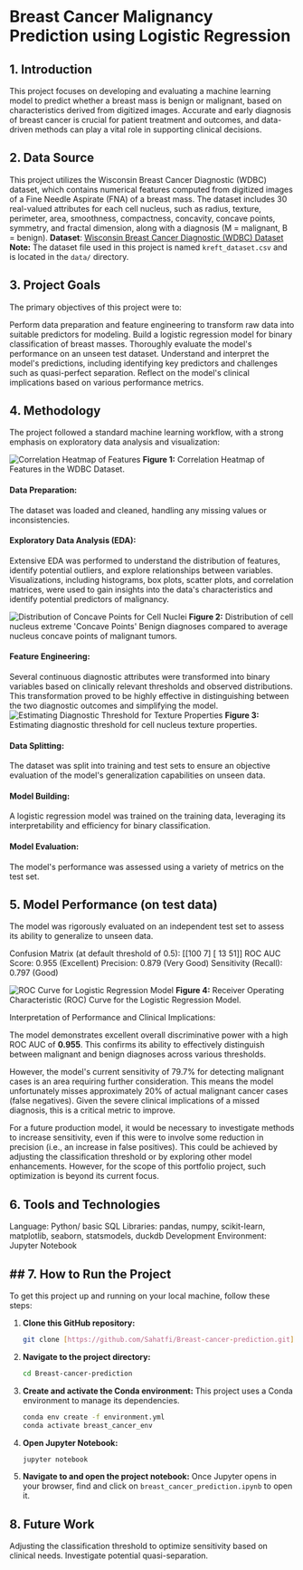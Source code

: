 # Breast Cancer Malignancy Prediction using Logistic Regression
## 1. Introduction
This project focuses on developing and evaluating a machine learning model to predict whether a breast mass is benign or malignant, based on characteristics derived from digitized images. Accurate and early diagnosis of breast cancer is crucial for patient treatment and outcomes, and data-driven methods can play a vital role in supporting clinical decisions.

## 2. Data Source
This project utilizes the Wisconsin Breast Cancer Diagnostic (WDBC) dataset, which contains numerical features computed from digitized images of a Fine Needle Aspirate (FNA) of a breast mass. The dataset includes 30 real-valued attributes for each cell nucleus, such as radius, texture, perimeter, area, smoothness, compactness, concavity, concave points, symmetry, and fractal dimension, along with a diagnosis (M = malignant, B = benign).
**Dataset**: [Wisconsin Breast Cancer Diagnostic (WDBC) Dataset](https://www.kaggle.com/datasets/uciml/breast-cancer-wisconsin-data)
**Note:** The dataset file used in this project is named `kreft_dataset.csv` and is located in the `data/` directory.

## 3. Project Goals
The primary objectives of this project were to:

Perform data preparation and feature engineering to transform raw data into suitable predictors for modeling.
Build a logistic regression model for binary classification of breast masses.
Thoroughly evaluate the model's performance on an unseen test dataset.
Understand and interpret the model's predictions, including identifying key predictors and challenges such as quasi-perfect separation.
Reflect on the model's clinical implications based on various performance metrics.

## 4. Methodology
The project followed a standard machine learning workflow, with a strong emphasis on exploratory data analysis and visualization:

![Correlation Heatmap of Features](images/varmekart.png)
**Figure 1:** Correlation Heatmap of Features in the WDBC Dataset.

#### Data Preparation: 
The dataset was loaded and cleaned, handling any missing values or inconsistencies.

#### Exploratory Data Analysis (EDA):
Extensive EDA was performed to understand the distribution of features, identify potential outliers, and explore relationships between variables. Visualizations, including histograms, box plots, scatter plots, and correlation matrices, were used to gain insights into the data's characteristics and identify potential predictors of malignancy.

![Distribution of Concave Points for Cell Nuclei](images/concave_points.png)
**Figure 2:** Distribution of cell nucleus extreme 'Concave Points' Benign diagnoses compared to average nucleus concave points of malignant tumors.

#### Feature Engineering: 
Several continuous diagnostic attributes were transformed into binary variables based on clinically relevant thresholds and observed distributions. This transformation proved to be highly effective in distinguishing between the two diagnostic outcomes and simplifying the model.
![Estimating Diagnostic Threshold for Texture Properties](images/feature_engineering.png)
**Figure 3:** Estimating diagnostic threshold for cell nucleus texture properties.

#### Data Splitting: 
The dataset was split into training and test sets to ensure an objective evaluation of the model's generalization capabilities on unseen data.

#### Model Building:
A logistic regression model was trained on the training data, leveraging its interpretability and efficiency for binary classification.

#### Model Evaluation: 
The model's performance was assessed using a variety of metrics on the test set.

## 5. Model Performance (on test data)
The model was rigorously evaluated on an independent test set to assess its ability to generalize to unseen data.

Confusion Matrix (at default threshold of 0.5):
[[100   7]
 [ 13  51]]
ROC AUC Score: 0.955 (Excellent)
Precision: 0.879 (Very Good)
Sensitivity (Recall): 0.797 (Good)

![ROC Curve for Logistic Regression Model](images/ROCAUC.png)
**Figure 4:** Receiver Operating Characteristic (ROC) Curve for the Logistic Regression Model.

Interpretation of Performance and Clinical Implications:

The model demonstrates excellent overall discriminative power with a high ROC AUC of **0.955**. This confirms its ability to effectively distinguish between malignant and benign diagnoses across various thresholds.

However, the model's current sensitivity of 79.7% for detecting malignant cases is an area requiring further consideration. This means the model unfortunately misses approximately 20% of actual malignant cancer cases (false negatives). Given the severe clinical implications of a missed diagnosis, this is a critical metric to improve.

For a future production model, it would be necessary to investigate methods to increase sensitivity, even if this were to involve some reduction in precision (i.e., an increase in false positives). This could be achieved by adjusting the classification threshold or by exploring other model enhancements. However, for the scope of this portfolio project, such optimization is beyond its current focus.

## 6. Tools and Technologies
Language: Python/ basic SQL
Libraries: pandas, numpy, scikit-learn, matplotlib, seaborn, statsmodels, duckdb
Development Environment: Jupyter Notebook

## ## 7. How to Run the Project
To get this project up and running on your local machine, follow these steps:

1.  **Clone this GitHub repository:**
    ```bash
    git clone [https://github.com/Sahatfi/Breast-cancer-prediction.git](https://github.com/Sahatfi/Breast-cancer-prediction.git)
    ```

2.  **Navigate to the project directory:**
    ```bash
    cd Breast-cancer-prediction
    ```

3.  **Create and activate the Conda environment:**
    This project uses a Conda environment to manage its dependencies.
    ```bash
    conda env create -f environment.yml
    conda activate breast_cancer_env
    ```

4.  **Open Jupyter Notebook:**
    ```bash
    jupyter notebook
    ```

5.  **Navigate to and open the project notebook:**
    Once Jupyter opens in your browser, find and click on `breast_cancer_prediction.ipynb` to open it.
    
## 8. Future Work
Adjusting the classification threshold to optimize sensitivity based on clinical needs.
Investigate potential quasi-separation.

